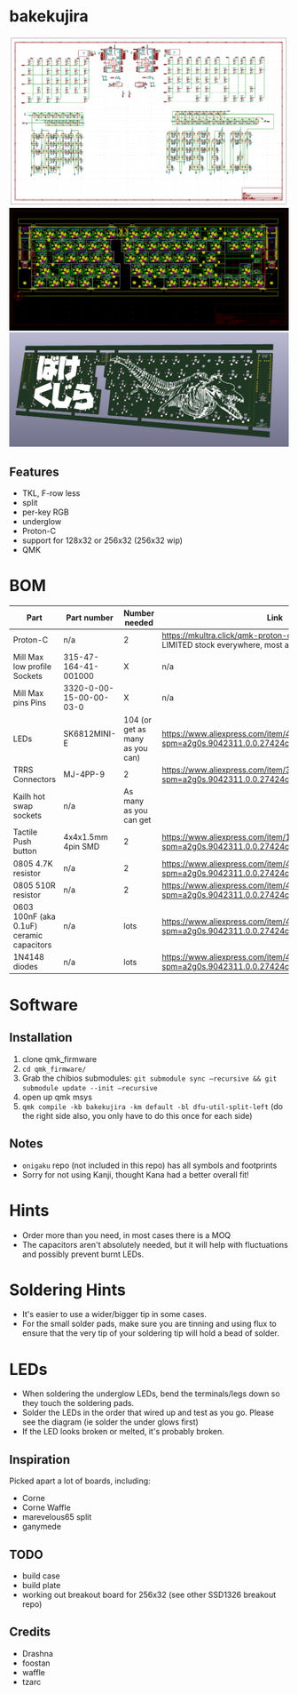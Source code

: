 # bakekujira
![Image of schematic](images/bakekujira_schematic.png)
![Image of pcb](images/bakekujira_pcb.png)
![Image of pcb render](images/bakekujira_pcb_render.png)

## Features
* TKL, F-row less
* split 
* per-key RGB
* underglow
* Proton-C
* support for 128x32 or 256x32 (256x32 wip)
* QMK

# BOM

Part | Part number | Number needed | Link
------------ | ------------- | ------------- | -------------
 Proton-C | n/a | 2 | https://mkultra.click/qmk-proton-c/ note: EXTREMELY LIMITED stock everywhere, most are gone
 Mill Max low profile Sockets | 315-47-164-41-001000 | X | n/a
 Mill Max pins Pins |  3320-0-00-15-00-00-03-0 | X |  n/a
 LEDs | SK6812MINI-E | 104 (or get as many as you can) | https://www.aliexpress.com/item/4000476037223.html?spm=a2g0s.9042311.0.0.27424c4dQxUpgR 
 TRRS Connectors | MJ-4PP-9 | 2 | https://www.aliexpress.com/item/32368285821.html?spm=a2g0s.9042311.0.0.27424c4dQxUpgR 
 Kailh hot swap sockets | n/a | As many as you can get | | https://www.aliexpress.com/item/4001051840976.html?spm=a2g0s.9042311.0.0.27424c4dQxUpgR 
 Tactile Push button | 4x4x1.5mm 4pin SMD | 2 | https://www.aliexpress.com/item/1005001328036177.html?spm=a2g0s.9042311.0.0.27424c4d8ExoPG 
 0805 4.7K resistor | n/a | 2 | https://www.aliexpress.com/item/4000906183506.html?spm=a2g0s.9042311.0.0.27424c4d8ExoPG 
 0805 510R resistor | n/a | 2 | https://www.aliexpress.com/item/4000906183506.html?spm=a2g0s.9042311.0.0.27424c4d8ExoPG 
 0603 100nF (aka 0.1uF) ceramic capacitors | n/a | lots | https://www.aliexpress.com/item/4000193649637.html?spm=a2g0s.9042311.0.0.27424c4d8ExoPG 
 1N4148 diodes | n/a | lots | https://www.aliexpress.com/item/4000685043735.html?spm=a2g0s.9042311.0.0.27424c4d8ExoPG 
 
# Software

## Installation
1. clone qmk_firmware
2. `cd qmk_firmware/`
3. Grab the chibios submodules:
   `git submodule sync —recursive && git submodule update --init —recursive`
4. open up qmk msys
5. `qmk compile -kb bakekujira -km default -bl dfu-util-split-left` (do the right side also, you only have to do this once for each side)

## Notes
* `onigaku` repo (not included in this repo) has all symbols and footprints
* Sorry for not using Kanji, thought Kana had a better overall fit!

# Hints
* Order more than you need, in most cases there is a MOQ
* The capacitors aren't absolutely needed, but it will help with fluctuations and possibly prevent burnt LEDs.

# Soldering Hints
* It's easier to use a wider/bigger tip in some cases.
* For the small solder pads, make sure you are tinning and using flux to ensure that the very tip of your soldering tip will hold a bead of solder.

# LEDs
* When soldering the underglow LEDs, bend the terminals/legs down so they touch the soldering pads.
* Solder the LEDs in the order that wired up and test as you go. Please see the diagram (ie solder the under glows first)
* If the LED looks broken or melted, it's probably broken.

## Inspiration
Picked apart a lot of boards, including:
* Corne
* Corne Waffle
* marevelous65 split
* ganymede

## TODO
* build case
* build plate
* working out breakout board for 256x32 (see other SSD1326 breakout repo)

## Credits
* Drashna
* foostan
* waffle
* tzarc
